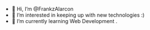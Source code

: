 - 👋 Hi, I’m @FrankzAlarcon
- 👀 I’m interested in keeping up with new technologies :)
- 🌱 I’m currently learning Web Development
.

<!---
FrankzAlarcon/FrankzAlarcon is a ✨ special ✨ repository because its `README.md` (this file) appears on your GitHub profile.
You can click the Preview link to take a look at your changes.
--->
